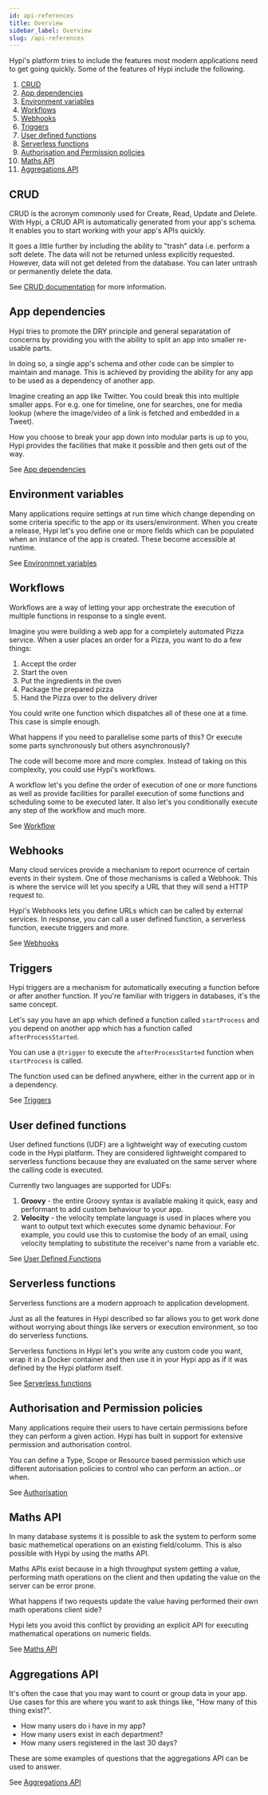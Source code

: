 ```yaml
---
id: api-references
title: Overview
sidebar_label: Overview
slug: /api-references
---
```


Hypi's platform tries to include the features most modern applications need to get going quickly. Some of the features of Hypi include the following. 

1.  [CRUD](#crud)
2.  [App dependencies](#app-dependencies)
3.  [Environment variables](#environment-variables)
4.  [Workflows](#Workflows)
5.  [Webhooks](#Webhooks)
6.  [Triggers](#Triggers)
7.  [User defined functions](#user-defined-functions)
8.  [Serverless functions](#serverless-functions)
9.  [Authorisation and Permission policies](#authorisation-and-permission-policies)
10. [Maths API](#maths-api)
11. [Aggregations API](#aggregations-api)

## CRUD

CRUD is the acronym commonly used for Create, Read, Update and Delete. With Hypi, a CRUD API is automatically generated from your app's schema.  It enables you to start working with your app's APIs quickly.

It goes a little further by including the ability to "trash" data i.e. perform a soft delete. The data will not be returned unless explicitly requested. However, data will not get deleted from the database. You can later untrash or permanently delete the data.

See  [CRUD documentation](crud.md) for more information.

## App dependencies

Hypi tries to promote the DRY principle and general separatation of concerns by providing you with the ability to split an app into smaller re-usable parts.

In doing so, a single app's schema and other code can be simpler to maintain and manage. This is achieved by providing the ability for any app to be used as a dependency of another app.

Imagine creating an app like Twitter. You could break this into multiple smaller apps. For e.g. one for timeline, one for searches, one for media lookup (where the image/video of a link is fetched and embedded in a Tweet).

How you choose to break your app down into modular parts is up to you, Hypi provides the facilities that make it possible and then gets out of the way.

See [App dependencies](.overview.md)

## Environment variables

Many applications require settings at run time which change depending on some criteria specific to the app or its users/environment. When you create a release, Hypi let's you define one or more fields which can be populated when an instance of the app is created. These become accessible at runtime.

See [Environmnet variables](overview.md)

## Workflows

Workflows are a way of letting your app orchestrate the execution of multiple functions in response to a single event.

Imagine you were building a web app for a completely automated Pizza service.
When a user places an order for a Pizza, you want to do a few things:

1. Accept the order
2. Start the oven
3. Put the ingredients in the oven
4. Package the prepared pizza
5. Hand the Pizza over to the delivery driver

You could write one function which dispatches all of these one at a time. This case is simple enough.

What happens if you need to parallelise some parts of this?
Or execute some parts synchronously but others asynchronously?

The code will become more and more complex. Instead of taking on this complexity, you could use Hypi's workflows.

A workflow let's you define the order of execution of one or more functions as well as provide facilities for parallel execution of some functions and scheduling some to be executed later. It also let's you conditionally execute any step of the workflow and much more.

See [Workflow](#workflow.md)

## Webhooks

Many cloud services provide a mechanism to report ocurrence of certain events in their system.
One of those mechanisms is called a Webhook. This is where the service will let you specify a URL that they will send a HTTP request to.

Hypi's Webhooks lets you define URLs which can be called by external services.
In response, you can call a user defined function, a serverless function, execute triggers and more.

See [Webhooks](webhook.md)

## Triggers

Hypi triggers are a mechanism for automatically executing a function before or after another function.
If you're familiar with triggers in databases, it's the same concept.

Let's say you have an app which defined a function called `startProcess` and you depend on another app which has a function called `afterProcessStarted`.

You can use a `@trigger` to execute the `afterProcessStarted` function when `startProcess` is called.

The function used can be defined anywhere, either in the current app or in a dependency.

See [Triggers](triggers.md)

## User defined functions

User defined functions (UDF) are a lightweight way of executing custom code in the Hypi platform.
They are considered lightweight compared to serverless functions because they are evaluated on the same server where the calling code is executed.

Currently two languages are supported for UDFs:

1. **Groovy** - the entire Groovy syntax is available making it quick, easy and performant to add custom behaviour to your app.
2. **Velocity** - the velocity template language is used in places where you want to output text which executes some dynamic behaviour. For example, you could use this to customise the body of an email, using velocity templating to substitute the receiver's name from a variable etc.

See [User Defined Functions](userdefinedfunctions.md)

## Serverless functions

Serverless functions are a modern approach to application development.

Just as all the features in Hypi described so far allows you to get work done without worrying about things like servers or execution environment, so too do serverless functions.

Serverless functions in Hypi let's you write any custom code you want, wrap it in a Docker container and then use it in your Hypi app as if it was defined by the Hypi platform itself.

See [Serverless functions](serverlessfunction.md)

## Authorisation and Permission policies

Many applications require their users to have certain permissions before they can perform a given action.
Hypi has built in support for extensive permission and authorisation control.

You can define a Type, Scope or Resource based permission which use different autorisation policies to control who can perform an action...or when.

See [Authorisation](authorisation.md)

## Maths API

In many database systems it is possible to ask the system to perform some basic mathemetical operations on an existing field/column. This is also possible with Hypi by using the maths API.

Maths APIs exist because in a high throughput system getting a value, performing math operations on the client and then updating the value on the server can be error prone.

What happens if two requests update the value having performed their own math operations client side?

Hypi lets you avoid this conflict by providing an explicit API for executing mathematical operations on numeric fields.

See [Maths API](mathsapi.md)

## Aggregations API

It's often the case that you may want to count or group data in your app.
Use cases for this are where you want to ask things like, "How many of this thing exist?".

* How many users do i have in my app?
* How many users exist in each department?
* How many users registered in the last 30 days?

These are some examples of questions that the aggregations API can be used to answer.

See [Aggregations API](aggregation.md)